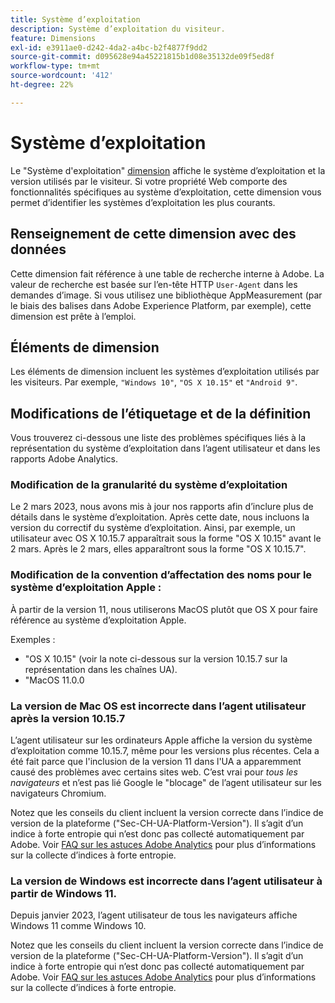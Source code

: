```yaml
---
title: Système d’exploitation
description: Système d’exploitation du visiteur.
feature: Dimensions
exl-id: e3911ae0-d242-4da2-a4bc-b2f4877f9dd2
source-git-commit: d095628e94a45221815b1d08e35132de09f5ed8f
workflow-type: tm+mt
source-wordcount: '412'
ht-degree: 22%

---
```


# Système d’exploitation

Le &quot;Système d&#39;exploitation&quot; [dimension](overview.md) affiche le système d’exploitation et la version utilisés par le visiteur. Si votre propriété Web comporte des fonctionnalités spécifiques au système d’exploitation, cette dimension vous permet d’identifier les systèmes d’exploitation les plus courants.

## Renseignement de cette dimension avec des données

Cette dimension fait référence à une table de recherche interne à Adobe. La valeur de recherche est basée sur l’en-tête HTTP `User-Agent` dans les demandes d’image. Si vous utilisez une bibliothèque AppMeasurement (par le biais des balises dans Adobe Experience Platform, par exemple), cette dimension est prête à l’emploi.

## Éléments de dimension

Les éléments de dimension incluent les systèmes d’exploitation utilisés par les visiteurs. Par exemple, `"Windows 10"`, `"OS X 10.15"` et `"Android 9"`.

## Modifications de l’étiquetage et de la définition

Vous trouverez ci-dessous une liste des problèmes spécifiques liés à la représentation du système d’exploitation dans l’agent utilisateur et dans les rapports Adobe Analytics.

### Modification de la granularité du système d’exploitation

Le 2 mars 2023, nous avons mis à jour nos rapports afin d’inclure plus de détails dans le système d’exploitation. Après cette date, nous incluons la version du correctif du système d’exploitation. Ainsi, par exemple, un utilisateur avec OS X 10.15.7 apparaîtrait sous la forme &quot;OS X 10.15&quot; avant le 2 mars. Après le 2 mars, elles apparaîtront sous la forme &quot;OS X 10.15.7&quot;.

### Modification de la convention d’affectation des noms pour le système d’exploitation Apple :

À partir de la version 11, nous utiliserons MacOS plutôt que OS X pour faire référence au système d’exploitation Apple.

Exemples :

* &quot;OS X 10.15&quot; (voir la note ci-dessous sur la version 10.15.7 sur la représentation dans les chaînes UA).
* &quot;MacOS 11.0.0

### La version de Mac OS est incorrecte dans l’agent utilisateur après la version 10.15.7 

L’agent utilisateur sur les ordinateurs Apple affiche la version du système d’exploitation comme 10.15.7, même pour les versions plus récentes. Cela a été fait parce que l&#39;inclusion de la version 11 dans l&#39;UA a apparemment causé des problèmes avec certains sites web. C’est vrai pour *tous les navigateurs* et n’est pas lié Google le &quot;blocage&quot; de l’agent utilisateur sur les navigateurs Chromium.

Notez que les conseils du client incluent la version correcte dans l’indice de version de la plateforme (&quot;Sec-CH-UA-Platform-Version&quot;). Il s’agit d’un indice à forte entropie qui n’est donc pas collecté automatiquement par Adobe. Voir [FAQ sur les astuces Adobe Analytics](https://experienceleague.adobe.com/docs/analytics/technotes/client-hints.html?lang=en) pour plus d’informations sur la collecte d’indices à forte entropie.

### La version de Windows est incorrecte dans l’agent utilisateur à partir de Windows 11.

Depuis janvier 2023, l’agent utilisateur de tous les navigateurs affiche Windows 11 comme Windows 10.

Notez que les conseils du client incluent la version correcte dans l’indice de version de la plateforme (&quot;Sec-CH-UA-Platform-Version&quot;). Il s’agit d’un indice à forte entropie qui n’est donc pas collecté automatiquement par Adobe. Voir [FAQ sur les astuces Adobe Analytics](https://experienceleague.adobe.com/docs/analytics/technotes/client-hints.html?lang=en) pour plus d’informations sur la collecte d’indices à forte entropie.
